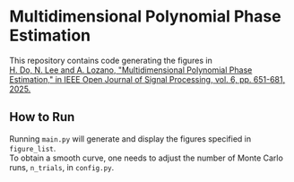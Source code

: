 # Multidimensional Polynomial Phase Estimation
This repository contains code generating the figures in  
[H. Do, N. Lee and A. Lozano, "Multidimensional Polynomial Phase Estimation," in IEEE Open Journal of Signal Processing, vol. 6, pp. 651-681, 2025.](https://ieeexplore.ieee.org/document/11027552
)


## How to Run
Running `main.py` will generate and display the figures specified in `figure_list`.  
To obtain a smooth curve, one needs to adjust the number of Monte Carlo runs, `n_trials`, in `config.py`.
